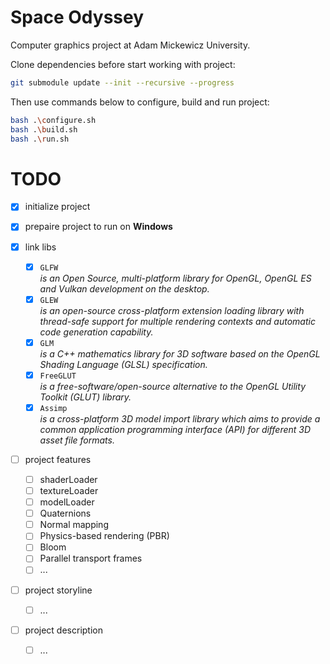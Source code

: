 # Space Odyssey

Computer graphics project at Adam Mickewicz University.

Clone dependencies before start working with project:
```bash
git submodule update --init --recursive --progress
```

Then use commands below to configure, build and run project:
```bash
bash .\configure.sh
bash .\build.sh
bash .\run.sh
```

# TODO

- [x] initialize project
- [x] prepaire project to run on **Windows**

- [x] link libs
  - [x] `GLFW`      <br>_is an Open Source, multi-platform library for OpenGL, OpenGL ES and Vulkan development on the desktop._
  - [x] `GLEW`      <br>_is an open-source cross-platform extension loading library with thread-safe support for multiple rendering contexts and automatic code generation capability._
  - [x] `GLM`       <br>_is a C++ mathematics library for 3D software based on the OpenGL Shading Language (GLSL) specification._
  - [x] `FreeGLUT`  <br>_is a free-software/open-source alternative to the OpenGL Utility Toolkit (GLUT) library._
  - [x] `Assimp`    <br>_is a cross-platform 3D model import library which aims to provide a common application programming interface (API) for different 3D asset file formats._

- [ ] project features
  - [ ] shaderLoader
  - [ ] textureLoader
  - [ ] modelLoader
  - [ ] Quaternions
  - [ ] Normal mapping
  - [ ] Physics-based rendering (PBR)
  - [ ] Bloom
  - [ ] Parallel transport frames
  - [ ] ...

- [ ] project storyline
  - [ ] ...

- [ ] project description
  - [ ] ...